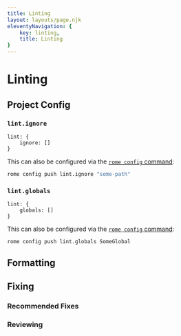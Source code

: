 ```yaml
---
title: Linting
layout: layouts/page.njk
eleventyNavigation: {
	key: linting,
	title: Linting
}
---
```


# Linting

## Project Config

### `lint.ignore`

```text
lint: {
	ignore: []
}
```

This can also be configured via the [`rome config` command](/docs/cli/commands/config):

```bash
rome config push lint.ignore "some-path"
```

### `lint.globals`

```text
lint: {
	globals: []
}
```

This can also be configured via the [`rome config` command](/docs/cli/commands/config):

```bash
rome config push lint.globals SomeGlobal
```

## Formatting

## Fixing

### Recommended Fixes

### Reviewing
